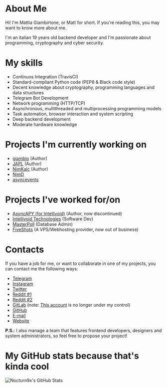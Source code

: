 # About Me

Hi! I'm Mattia Giambirtone, or Matt for short. If you're reading this, you may want to know more about me.

I'm an italian 19 years old backend developer and I'm passionate about programming, cryptography and cyber security.


# My skills

- Continuos Integration (TravisCI)
- Standard-compliant Python code (PEP8 & Black code style)
- Decent knowledge about cryptography, programming languages and data structures
- Telegram Bot Development
- Network programming (HTTP/TCP)
- Asynchronous, multithreaded and multiprocessing programming models
- Task automation, browser interaction and system scripting
- Deep backend development
- Moderate hardware knowledge

# Projects I'm currently working on

- [giambio](https://github.com/nocturn9x/giambio) (Author)
- [JAPL](https://github.com/japl-lang) (Author)
- [NimKalc](https://github.com/nocturn9x/nimkalc) (Author)
- [NimD](https://github.com/nocturn9x/nimd)
- [asyncevents](https://github.com/nocturn9x/asyncevents)


# Projects I've worked for/on
- [AsyncAPY (for Intellivoid)](https://asyncapy.readthedocs.io) (Author, now discontinued)
- [Intellivoid Technologies](https://intellivoid.net) (Software Dev)
- [MasterPoll](https://telegram.me/MasterPoll) (Database Admin)
- [FiveShots](https://fiveshots.tech) (A VPS/Webhosting provider, now out of business)

# Contacts

If you have a job for me, or want to collaborate in one of my projects, you can contact me the following ways:

- [Telegram](https://t.me/nocturn9x)
- [Instagram](https://instagram.com/nocturn9x)
- [Twitter](https://twitter.com/nocturn9x)
- [Reddit #1](https://reddit.com/u/nocturn9x)
- [Reddit #2](https://reddit.com/u/nocturn99x)
- [GitLab](https://gitlab.com/nocturn0x09) (note: [This account](https://gitlab.com/nocturn9x) is no longer under my control)
- [GitHub](https://github.com/nocturn9x)
- [E-mail](mailto:hackhab@gmail.com)
- [Website](https://nocturn9x.space)


**P.S.**: I also manage a team that features frontend developers, designers and system administrators, so feel free to propose your project!

# My GitHub stats because that's kinda cool

![Nocturn9x's GitHub Stats](https://github-readme-stats.vercel.app/api?username=nocturn9x)
